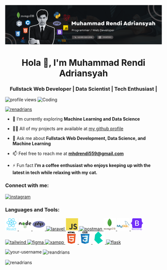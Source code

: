 <a href="renadrians-banner.png" target="_blank">
    <img src="renadrians-banner.png" alt="My GitHub Banner" />
</a>

<h1 align="center">Hola 👋, I'm Muhammad Rendi Adriansyah</h1>
<h3 align="center">
    Fullstack Web Developer | Data Scientist | 
    Tech Enthusiast | 
</h3>

<img align="right" alt="Coding" width="400" src="https://i.redd.it/12qyupc24fkd1.gif">
<p align="left"> <img src="https://komarev.com/ghpvc/?username=renadrians&label=Profile%20views&color=0e75b6&style=flat" alt="profile views" /> </p>

<p align="left"> 
    <a href="https://instagram.com/renadrians" target="blank">
        <img src="https://img.shields.io/badge/Instagram-@renadrians-ff69b4?style=for-the-badge&logo=instagram" alt="renadrians" />
    </a> 
</p>

- 🌱 I’m currently exploring **Machine Learning and Data Science**

- 👨‍💻 All of my projects are available at [my github profile](https://github.com/renadrians)

- 💬 Ask me about **Fullstack Web Development, Data Science, and Machine Learning**

- 📫 Feel free to reach me at **mhdrendi559@gmail.com**

- ⚡ Fun fact **I’m a coffee enthusiast who enjoys keeping up with the latest in tech while relaxing with my cat.**

<h3 align="left">Connect with me:</h3>
<p align="left">
<!-- <a href="https://twitter.com/your_twitter" target="blank"><img align="center" src="https://raw.githubusercontent.com/rahuldkjain/github-profile-readme-generator/master/src/images/icons/Social/twitter.svg" alt="twitter" height="30" width="40" /></a>
<a href="https://www.linkedin.com/in/your-linkedin/" target="blank"><img align="center" src="https://raw.githubusercontent.com/rahuldkjain/github-profile-readme-generator/master/src/images/icons/Social/linked-in-alt.svg" alt="linkedin" height="30" width="40" /></a>
<a href="https://stackoverflow.com/users/your-stackoverflow-id" target="blank"><img align="center" src="https://raw.githubusercontent.com/rahuldkjain/github-profile-readme-generator/master/src/images/icons/Social/stack-overflow.svg" alt="stackoverflow" height="30" width="40" /></a>
<a href="https://web.facebook.com/your-facebook" target="blank"><img align="center" src="https://raw.githubusercontent.com/rahuldkjain/github-profile-readme-generator/master/src/images/icons/Social/facebook.svg" alt="facebook" height="30" width="40" /></a> -->
<a href="https://www.instagram.com/reandrians/" target="blank"><img align="center" src="https://raw.githubusercontent.com/rahuldkjain/github-profile-readme-generator/master/src/images/icons/Social/instagram.svg" alt="instagram" height="30" width="40" /></a>
</p>

<h3 align="left">Languages and Tools:</h3>
<p align="left">
<a href="https://reactjs.org/" target="_blank" rel="noreferrer"> <img src="https://raw.githubusercontent.com/devicons/devicon/master/icons/react/react-original-wordmark.svg" alt="react" width="40" height="40"/> </a> 
<a href="https://nodejs.org" target="_blank" rel="noreferrer"> <img src="https://raw.githubusercontent.com/devicons/devicon/master/icons/nodejs/nodejs-original-wordmark.svg" alt="nodejs" width="40" height="40"/> </a>
<a href="https://www.php.net" target="_blank" rel="noreferrer"> <img src="https://raw.githubusercontent.com/devicons/devicon/master/icons/php/php-original.svg" alt="php" width="40" height="40"/> </a> 
<a href="https://laravel.com/" target="_blank" rel="noreferrer"> <img src="https://cdn.worldvectorlogo.com/logos/laravel-2.svg" alt="laravel" width="40" height="40"/> </a> 
<a href="https://developer.mozilla.org/en-US/docs/Web/JavaScript" target="_blank" rel="noreferrer"> <img src="https://raw.githubusercontent.com/devicons/devicon/master/icons/javascript/javascript-original.svg" alt="javascript" width="40" height="40"/> </a> 
<a href="https://www.postman.com/" target="_blank" rel="noreferrer"> <img src="https://www.vectorlogo.zone/logos/getpostman/getpostman-icon.svg" alt="postman" width="40" height="40"/> </a> 
<a href="https://www.mongodb.com/" target="_blank" rel="noreferrer"> <img src="https://raw.githubusercontent.com/devicons/devicon/master/icons/mongodb/mongodb-original-wordmark.svg" alt="mongodb" width="40" height="40"/> </a> 
<a href="https://www.mysql.com/" target="_blank" rel="noreferrer"> <img src="https://raw.githubusercontent.com/devicons/devicon/master/icons/mysql/mysql-original-wordmark.svg" alt="mysql" width="40" height="40"/> </a> 
<a href="https://getbootstrap.com" target="_blank" rel="noreferrer"> <img src="https://raw.githubusercontent.com/devicons/devicon/master/icons/bootstrap/bootstrap-plain-wordmark.svg" alt="bootstrap" width="40" height="40"/> </a> 
<a href="https://tailwindcss.com/" target="_blank" rel="noreferrer"> <img src="https://www.vectorlogo.zone/logos/tailwindcss/tailwindcss-icon.svg" alt="tailwind" width="40" height="40"/> </a> 
<a href="https://www.figma.com/" target="_blank" rel="noreferrer"> <img src="https://www.vectorlogo.zone/logos/figma/figma-icon.svg" alt="figma" width="40" height="40"/> </a>
<a href="https://www.apachefriends.org/" target="_blank" rel="noreferrer"> <img src="https://www.vectorlogo.zone/logos/apache/apache-icon.svg" alt="xampp" width="40" height="40"/> </a> 
<a href="https://code.visualstudio.com/docs/languages/html" target="_blank" rel="noreferrer"> <img src="https://raw.githubusercontent.com/devicons/devicon/master/icons/html5/html5-original-wordmark.svg" alt="html5" width="40" height="40"/> </a> 
<a href="https://developer.mozilla.org/en-US/docs/Web/CSS" target="_blank" rel="noreferrer"> <img src="https://raw.githubusercontent.com/devicons/devicon/master/icons/css3/css3-original-wordmark.svg" alt="css3" width="40" height="40"/> </a> 
<a href="https://bulma.io/" target="_blank" rel="noreferrer"> <img src="https://raw.githubusercontent.com/devicons/devicon/master/icons/bulma/bulma-plain.svg" alt="bulma" width="40" height="40"/> </a> 
<a href="https://flask.palletsprojects.com/" target="_blank" rel="noreferrer"> <img src="https://www.vectorlogo.zone/logos/pocoo_flask/pocoo_flask-icon.svg" alt="flask" width="40" height="40"/> </a>
</p>


<p><img align="left" src="https://github-readme-stats.vercel.app/api/top-langs?username=renadrians&show_icons=true&locale=en&layout=compact&theme=tokyonight" alt="your-username" /></p>

<p>&nbsp;<img align="center" src="https://github-readme-stats.vercel.app/api?username=renadrians&show_icons=true&locale=en&theme=tokyonight" alt="reandrians" /></p>

<p><img align="center" src="https://github-readme-streak-stats.herokuapp.com/?user=renadrians&theme=tokyonight" alt="renadrians" /></p>
